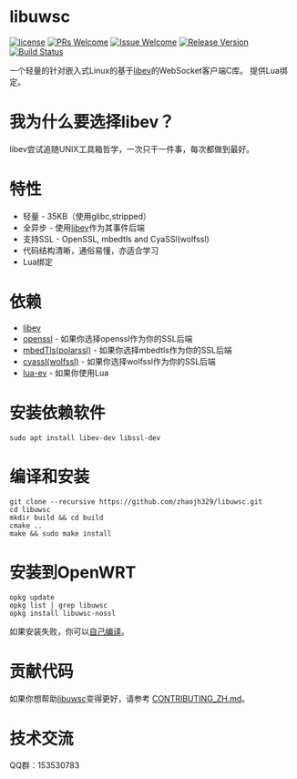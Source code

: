 # libuwsc

[1]: https://img.shields.io/badge/license-MIT-brightgreen.svg?style=plastic
[2]: /LICENSE
[3]: https://img.shields.io/badge/PRs-welcome-brightgreen.svg?style=plastic
[4]: https://github.com/zhaojh329/libuwsc/pulls
[5]: https://img.shields.io/badge/Issues-welcome-brightgreen.svg?style=plastic
[6]: https://github.com/zhaojh329/libuwsc/issues/new
[7]: https://img.shields.io/badge/release-3.3.5-blue.svg?style=plastic
[8]: https://github.com/zhaojh329/libuwsc/releases
[9]: https://travis-ci.org/zhaojh329/libuwsc.svg?branch=master
[10]: https://travis-ci.org/zhaojh329/libuwsc

[![license][1]][2]
[![PRs Welcome][3]][4]
[![Issue Welcome][5]][6]
[![Release Version][7]][8]
[![Build Status][9]][10]

[libev]: http://software.schmorp.de/pkg/libev.html
[openssl]: https://github.com/openssl/openssl
[mbedtls(polarssl)]: https://github.com/ARMmbed/mbedtls
[cyaSSl(Wolfssl)]: https://github.com/wolfSSL/wolfssl
[lua-ev]: https://github.com/brimworks/lua-ev

一个轻量的针对嵌入式Linux的基于[libev]的WebSocket客户端C库。
提供Lua绑定。


# 我为什么要选择libev？
libev尝试追随UNIX工具箱哲学，一次只干一件事，每次都做到最好。

# 特性
* 轻量 - 35KB（使用glibc,stripped）
* 全异步 - 使用[libev]作为其事件后端
* 支持SSL - OpenSSL, mbedtls and CyaSSl(wolfssl)
* 代码结构清晰，通俗易懂，亦适合学习
* Lua绑定

# 依赖
* [libev]
* [openssl] - 如果你选择openssl作为你的SSL后端
* [mbedTls(polarssl)] - 如果你选择mbedtls作为你的SSL后端
* [cyassl(wolfssl)] - 如果你选择wolfssl作为你的SSL后端
* [lua-ev] - 如果你使用Lua

# 安装依赖软件

    sudo apt install libev-dev libssl-dev

# 编译和安装

	git clone --recursive https://github.com/zhaojh329/libuwsc.git
	cd libuwsc
	mkdir build && cd build
	cmake ..
	make && sudo make install

# 安装到OpenWRT

    opkg update
    opkg list | grep libuwsc
    opkg install libuwsc-nossl

如果安装失败，你可以[自己编译](/BUILDOPENWRT_ZH.md)。

# 贡献代码
如果你想帮助[libuwsc](https://github.com/zhaojh329/libuwsc)变得更好，请参考
[CONTRIBUTING_ZH.md](https://github.com/zhaojh329/libuwsc/blob/master/CONTRIBUTING_ZH.md)。

# 技术交流
QQ群：153530783

